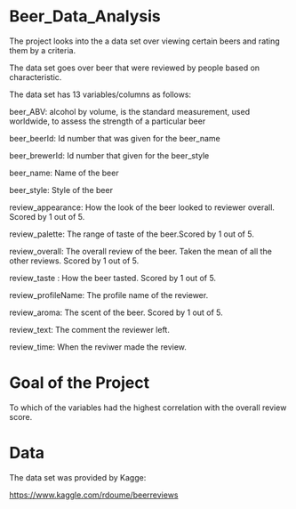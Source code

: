 # Beer_Data_Analysis
The project looks into the a data set over viewing certain beers and rating them by a criteria.

The data set goes over beer that were reviewed by people based on characteristic.

The data set has 13 variables/columns as follows:

beer_ABV: alcohol by volume, is the standard measurement, used worldwide, to assess the strength of a particular beer

beer_beerId: Id number that was given for the beer_name

beer_brewerId: Id number that given for the beer_style

beer_name: Name of the beer

beer_style: Style of the beer

review_appearance: How the look of the beer looked to reviewer overall. Scored by 1 out of 5.

review_palette: The range of taste of the beer.Scored by 1 out of 5.

review_overall: The overall review of the beer. Taken the mean of all the other reviews. Scored by 1 out of 5.

review_taste : How the beer tasted. Scored by 1 out of 5.

review_profileName:  The profile name of the reviewer.

review_aroma: The scent of the beer. Scored by 1 out of 5.

review_text: The comment the reviewer left.

review_time: When the reviwer made the review.

# Goal of the Project

To which of the variables had the highest correlation with the overall review score.

# Data

The data set was provided by Kagge:

https://www.kaggle.com/rdoume/beerreviews
